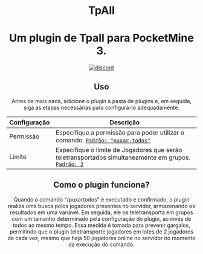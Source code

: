 <h1 align="center">TpAll</h1>

<h1 align="center">Um plugin de Tpall para PocketMine 3.</h1>
    </a>
<div align="center">
	<a href="https://www.blazehosting.com.br/discord">
        <img src="https://img.shields.io/badge/Discord-7289DA?style=for-the-badge&logo=discord&logoColor=white" alt="discord">
</a>

## Uso

Antes de mais nada, adicione o plugin à pasta de plugins e, em seguida, siga as etapas necessárias para configurá-lo adequadamente.

| Configuração | Descrição |
| --- | --- |
| Permissão | Especifique a permissão para poder utilizar o comando. [`Padrão: "puxar.todos"`](https://github.com/Raphael1S/Math-Event/blob/PMMP-3/Matem%C3%A1tica/src/resources/config.yml) |
| Limite | Especifique o limite de Jogadores que serão teletransportados simultaneamente em grupos. [`Padrão: 2`](https://github.com/Raphael1S/Math-Event/blob/PMMP-3/Matem%C3%A1tica/src/resources/config.yml) |

## Como o plugin funciona?

Quando o comando "/puxartodos" é executado e confirmado, o plugin realiza uma busca pelos jogadores presentes no servidor, armazenando os resultados em uma variável. Em seguida, ele os teletransporta em grupos com um tamanho determinado pela configuração do plugin, ao invés de todos ao mesmo tempo. Essa medida é tomada para prevenir gargalos, permitindo que o plugin teletransporte jogadores em lotes de 2 jogadores de cada vez, mesmo que haja 50 jogadores online no servidor no momento da execução do comando.
